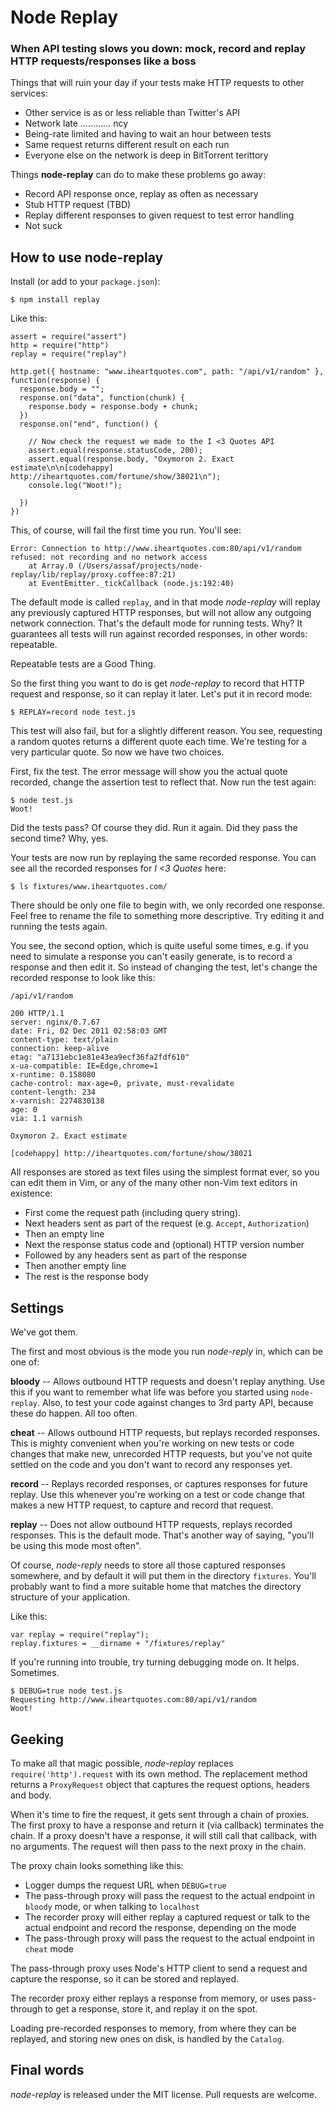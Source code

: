 # Node Replay
   

### When API testing slows you down: mock, record and replay HTTP requests/responses like a boss

Things that will ruin your day if your tests make HTTP requests to other services:

- Other service is as or less reliable than Twitter's API
- Network late ............ ncy
- Being-rate limited and having to wait an hour between tests
- Same request returns different result on each run
- Everyone else on the network is deep in BitTorrent terittory

Things **node-replay** can do to make these problems go away:

- Record API response once, replay as often as necessary
- Stub HTTP request (TBD)
- Replay different responses to given request to test error handling
- Not suck


## How to use node-replay

Install (or add to your `package.json`):

    $ npm install replay

Like this:

    assert = require("assert")
    http = require("http")
    replay = require("replay")

    http.get({ hostname: "www.iheartquotes.com", path: "/api/v1/random" }, function(response) {
      response.body = "";
      response.on("data", function(chunk) {
        response.body = response.body + chunk;
      })
      response.on("end", function() {

        // Now check the request we made to the I <3 Quotes API
        assert.equal(response.statusCode, 200);
        assert.equal(response.body, "Oxymoron 2. Exact estimate\n\n[codehappy] http://iheartquotes.com/fortune/show/38021\n");
        console.log("Woot!");

      })
    })

This, of course, will fail the first time you run.  You'll see:

    Error: Connection to http://www.iheartquotes.com:80/api/v1/random refused: not recording and no network access
        at Array.0 (/Users/assaf/projects/node-replay/lib/replay/proxy.coffee:87:21)
        at EventEmitter._tickCallback (node.js:192:40)

The default mode is called `replay`, and in that mode *node-replay* will replay any previously captured HTTP responses,
but will not allow any outgoing network connection.  That's the default mode for running tests.  Why?  It guarantees all
tests will run against recorded responses, in other words: repeatable.

Repeatable tests are a Good Thing.

So the first thing you want to do is get *node-replay* to record that HTTP request and response, so it can replay it
later.  Let's put it in record mode:

    $ REPLAY=record node test.js

This test will also fail, but for a slightly different reason.  You see, requesting a random quotes returns a different
quote each time.  We're testing for a very particular quote.  So now we have two choices.

First, fix the test.  The error message will show you the actual quote recorded, change the assertion test to reflect
that.  Now run the test again:

    $ node test.js
    Woot!

Did the tests pass?  Of course they did.  Run it again.  Did they pass the second time?  Why, yes.

Your tests are now run by replaying the same recorded response.  You can see all the recorded responses for *I <3
Quotes* here:

    $ ls fixtures/www.iheartquotes.com/

There should be only one file to begin with, we only recorded one response.  Feel free to rename the file to something
more descriptive.  Try editing it and running the tests again.

You see, the second option, which is quite useful some times, e.g. if you need to simulate a response you can't easily
generate, is to record a response and then edit it.  So instead of changing the test, let's change the recorded response
to look like this:

    /api/v1/random

    200 HTTP/1.1
    server: nginx/0.7.67
    date: Fri, 02 Dec 2011 02:58:03 GMT
    content-type: text/plain
    connection: keep-alive
    etag: "a7131ebc1e81e43ea9ecf36fa2fdf610"
    x-ua-compatible: IE=Edge,chrome=1
    x-runtime: 0.158080
    cache-control: max-age=0, private, must-revalidate
    content-length: 234
    x-varnish: 2274830138
    age: 0
    via: 1.1 varnish

    Oxymoron 2. Exact estimate

    [codehappy] http://iheartquotes.com/fortune/show/38021

All responses are stored as text files using the simplest format ever, so you can edit them in Vim, or any of the many
other non-Vim text editors in existence:

- First come the request path (including query string).
- Next headers sent as part of the request (e.g. `Accept`, `Authorization`)
- Then an empty line
- Next the response status code and (optional) HTTP version number
- Followed by any headers sent as part of the response
- Then another empty line
- The rest is the response body


## Settings

We've got them.

The first and most obvious is the mode you run *node-reply* in, which can be one of:

**bloody** -- Allows outbound HTTP requests and doesn't replay anything.  Use this if you want to remember what life was
before you started using `node-replay`.  Also, to test your code against changes to 3rd party API, because these do
happen.  All too often.

**cheat** -- Allows outbound HTTP requests, but replays recorded responses.  This is mighty convenient when you're
working on new tests or code changes that make new, unrecorded HTTP requests, but you've not quite settled on the code
and you don't want to record any responses yet.

**record** -- Replays recorded responses, or captures responses for future replay.  Use this whenever you're working on
a test or code change that makes a new HTTP request, to capture and record that request.

**replay** -- Does not allow outbound HTTP requests, replays recorded responses.  This is the default mode.  That's
another way of saying, "you'll be using this mode most often".

Of course, *node-reply* needs to store all those captured responses somewhere, and by default it will put them in the
directory `fixtures`.  You'll probably want to find a more suitable home that matches the directory structure of your
application.

Like this:

    var replay = require("replay");
    replay.fixtures = __dirname + "/fixtures/replay"


If you're running into trouble, try turning debugging mode on.  It helps.  Sometimes.

    $ DEBUG=true node test.js
    Requesting http://www.iheartquotes.com:80/api/v1/random
    Woot!


## Geeking

To make all that magic possible, *node-replay* replaces `require('http').request` with its own method.  The replacement
method returns a `ProxyRequest` object that captures the request options, headers and body.

When it's time to fire the request, it gets sent through a chain of proxies.  The first proxy to have a response and
return it (via callback) terminates the chain.  If a proxy doesn't have a response, it will still call that callback,
with no arguments.  The request will then pass to the next proxy in the chain.

The proxy chain looks something like this:

- Logger dumps the request URL when `DEBUG=true`
- The pass-through proxy will pass the request to the actual endpoint in `bloody` mode, or when talking to `localhost`
- The recorder proxy will either replay a captured request or talk to the actual endpoint and record the response,
  depending on the mode
- The pass-through proxy will pass the request to the actual endpoint in `cheat` mode

The pass-through proxy uses Node's HTTP client to send a request and capture the response, so it can be stored and
replayed.

The recorder proxy either replays a response from memory, or uses pass-through to get a response, store it, and replay
it on the spot.

Loading pre-recorded responses to memory, from where they can be replayed, and storing new ones on disk, is handled by
the `Catalog`.


## Final words

*node-replay* is released under the MIT license.  Pull requests are welcome.


